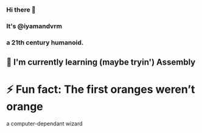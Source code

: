 ### Hi there 👋 
### It's @iyamandvrm
### a 21th century humanoid.



## 🌱 I'm currently learning (maybe tryin') Assembly

# ⚡ Fun fact: The first oranges weren’t orange

a computer-dependant wizard
